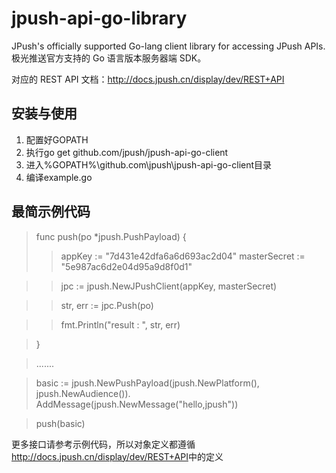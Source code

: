 jpush-api-go-library
====================

JPush's officially supported Go-lang client library for accessing JPush APIs. 极光推送官方支持的 Go 语言版本服务器端 SDK。

对应的 REST API 文档：<http://docs.jpush.cn/display/dev/REST+API>

## 安装与使用
1. 配置好GOPATH
2. 执行go get github.com/jpush/jpush-api-go-client
3. 进入%GOPATH%\github.com\jpush\jpush-api-go-client目录
4. 编译example.go

## 最简示例代码

> func push(po *jpush.PushPayload) {
>>	appKey := "7d431e42dfa6a6d693ac2d04"
>>	masterSecret := "5e987ac6d2e04d95a9d8f0d1"

>>	jpc := jpush.NewJPushClient(appKey, masterSecret)

>>	str, err := jpc.Push(po)

>>	fmt.Println("result : ", str, err)

>}

> .......

> basic := jpush.NewPushPayload(jpush.NewPlatform(), jpush.NewAudience()).
>		AddMessage(jpush.NewMessage("hello,jpush"))

>	push(basic)

更多接口请参考示例代码，所以对象定义都遵循<http://docs.jpush.cn/display/dev/REST+API>中的定义
